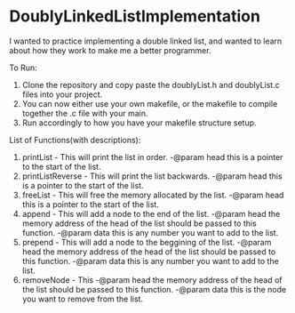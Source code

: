 # DoublyLinkedListImplementation
I wanted to practice implementing a double linked list, and wanted to learn about how they work to make me a better programmer.

To Run:
1. Clone the repository and copy paste the doublyList.h and doublyList.c files into your project.
2. You can now either use your own makefile, or the makefile to compile together the .c file with your main.
3. Run accordingly to how you have your makefile structure setup.

List of Functions(with descriptions):

1. printList - This will print the list in order.
  -@param head this is a pointer to the start of the list.
2. printListReverse - This will print the list backwards.
  -@param head this is a pointer to the start of the list.
3. freeList - This will free the memory allocated by the list.
  -@param head this is a pointer to the start of the list.
4. append - This will add a node to the end of the list.
  -@param head the memory address of the head of the list should be passed to this function.
   -@param data this is any number you want to add to the list.
5. prepend - This will add a node to the beggining of the list.
  -@param head the memory address of the head of the list should be passed to this function.
   -@param data this is any number you want to add to the list.
6. removeNode - This
  -@param head the memory address of the head of the list should be passed to this function.
   -@param data this is the node you want to remove from the list.
